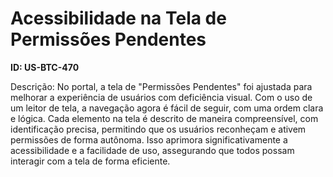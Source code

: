 # Acessibilidade na Tela de Permissões Pendentes

**ID: US-BTC-470**

Descrição: No portal, a tela de "Permissões Pendentes" foi ajustada para melhorar a experiência de usuários com deficiência visual. Com o uso de um leitor de tela, a navegação agora é fácil de seguir, com uma ordem clara e lógica. Cada elemento na tela é descrito de maneira compreensível, com identificação precisa, permitindo que os usuários reconheçam e ativem permissões de forma autônoma. Isso aprimora significativamente a acessibilidade e a facilidade de uso, assegurando que todos possam interagir com a tela de forma eficiente.